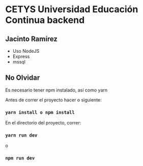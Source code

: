 # CETYS Universidad Educación Continua backend

## Jacinto Ramírez
- Uso NodeJS
- Express
- mssql

## No Olvidar
Es necesario tener npm instalado, así como yarn

Antes de correr el proyecto hacer o siguiente:
### `yarn install o npm install`

En el directorio del proyecto, correr:

### `yarn run dev`
o
### `npm run dev`
